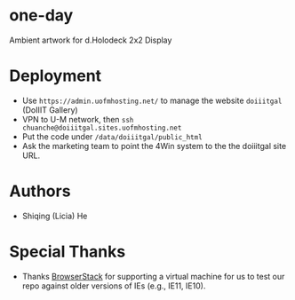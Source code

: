# one-day
Ambient artwork for d.Holodeck 2x2 Display

# Deployment
* Use `https://admin.uofmhosting.net/` to manage the website `doiiitgal` (DoIIIT Gallery)
* VPN to U-M network, then `ssh chuanche@doiiitgal.sites.uofmhosting.net`
* Put the code under `/data/doiiitgal/public_html`
* Ask the marketing team to point the 4Win system to the the doiiitgal site URL. 

# Authors
* Shiqing (Licia) He 

# Special Thanks
* Thanks [BrowserStack](http://browserstack.com/) for supporting a virtual machine for us to test our repo against older versions of IEs (e.g., IE11, IE10). 
